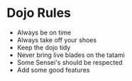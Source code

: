 Dojo Rules
==========
* Always be on time
* Always take off your shoes
* Keep the dojo tidy
* Never bring live blades on the tatami
* Some Sensei's should be respected
* Add some good features
